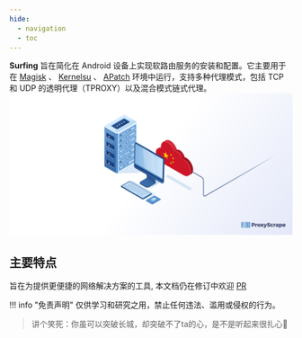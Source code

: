 ```yaml
---
hide:
  - navigation
  - toc
---
```

**Surfing** 旨在简化在 Android 设备上实现软路由服务的安装和配置。它主要用于在 [Magisk](https://github.com/topjohnwu/Magisk) 、 [Kernelsu](https://github.com/tiann/KernelSU) 、 [APatch](https://github.com/bmax121/APatch)  环境中运行，支持多种代理模式，包括 TCP 和 UDP 的透明代理（TPROXY）以及混合模式链式代理。  
![Tips](assets/TP.png)  

## 主要特点
旨在为提供更便捷的网络解决方案的工具, 本文档仍在修订中欢迎 [PR]()

!!! info "免责声明"
    仅供学习和研究之用，禁止任何违法、滥用或侵权的行为。
    
> 讲个笑死：你虽可以突破长城，却突破不了ta的心，是不是听起来很扎心🤣